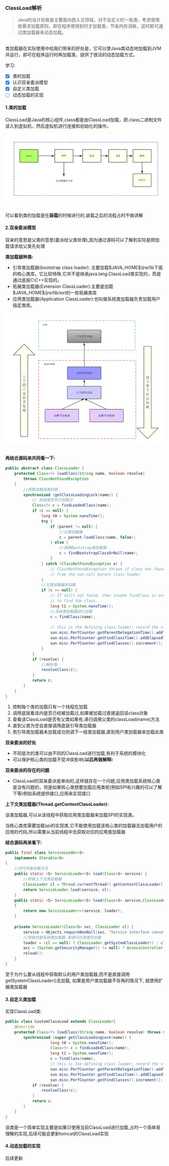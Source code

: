### ClassLoad解析

> Java的设计初衷是主要面向嵌入式领域，对于自定义的一些类，考虑使用依需求加载原则，即在程序使用到时才加载类，节省内存消耗，这时即可通过类加载器来动态加载。

<br>类加载器在实际使用中给我们带来的好处是，它可以使Java类动态地加载到JVM并运行，即可在程序运行时再加载类，提供了很活的动态加载方式。

学习:
* [x] 类的加载
* [x] 认识双亲委派模型
* [x] 自定义类加载
* [ ] 动态加载的实现
#### 1.类的加载

ClassLoad是Java的核心组件,class都是由ClassLoad加载，把.class二进制文件读入到虚拟机，然后虚拟机进行连接和初始化的操作。

<div align="center"> <img src="../images/classload/类加载器的使用地方.jpg" width="866"/> </div><br>


可以看到类的加载是在**装载**的时候进行的,装载之后的流程占时不做讲解

#### 2.双亲委派模型

双亲的意思是父类的意思(委派给父类处理),因为通过源码可以了解到实际是把加载请求给父类先处理

 **类加载器种类:**
* 引导类加载器(bootstrap class loader): 主要加载\$JAVA_HOME$\/jre\/lib下面的核心类库。它比较特殊,它并不是继承java.lang.ClassLoad类实现的，而是通过底层C\C++实现的。
* 拓展类加载器(Extension ClassLoader):主要是加载\$JAVA_HOME$\/jre\/lib\/ext的一些拓展类库
* 应用类加载器(Application  ClassLoader):也叫做系统类加载器负责加载用户指定类库。
  
<div align="center"> <img src="../images/classload/类加载器双亲委派.jpg" /> </div><br>

**再结合源码来共同看一下:**
``````java
public abstract class ClassLoader {
    protected Class<?> loadClass(String name, boolean resolve)
        throws ClassNotFoundException
    {
        //获取加载该类的锁
        synchronized (getClassLoadingLock(name)) {
            // 校验是否早已加载过
            Class<?> c = findLoadedClass(name);
            if (c == null) {
                long t0 = System.nanoTime();
                try {
                    if (parent != null) {
                        //父类加载器
                        c = parent.loadClass(name, false);
                    } else {
                        //调用Bootstrap类加载器
                        c = findBootstrapClassOrNull(name);
                    }
                } catch (ClassNotFoundException e) {
                    // ClassNotFoundException thrown if class not found
                    // from the non-null parent class loader
                }
                //父类加载器未加载
                if (c == null) {
                    // If still not found, then invoke findClass in order
                    // to find the class.
                    long t1 = System.nanoTime();
                    //当前类加载器进行加载
                    c = findClass(name);

                    // this is the defining class loader; record the stats
                    sun.misc.PerfCounter.getParentDelegationTime().addTime(t1 - t0);
                    sun.misc.PerfCounter.getFindClassTime().addElapsedTimeFrom(t1);
                    sun.misc.PerfCounter.getFindClasses().increment();
                }
            }
            if (resolve) {
                //解析类
                resolveClass(c);
            }
            return c;
        }
    }
}
``````
1. 控制每个类的加载只有一个线程在加载
2. 调用底层看该内是否已经被加载过,如果被加载过直接返回该class对象
3. 查看该ClassLoad是否有父类如果有,递归调用父类的classLoad(name)方法
4. 直到父类为空会直接调用底层引导类加载器
5. 若引导类加载器未加载成功则调下一级类加载器,直到用户类加载器来加载此类

**双亲委派的好处**

- 不同层次的类可以由不同的ClassLoad进行加载,有利于系统的模块化
- 可以保护核心类的加载不受冲突影响(**以后再做解释**)

**双亲委派的存在的问题**

- ClassLoad的双亲委派是单向的,这样就存在一个问题,应用类加载系统核心类是没有问题的，但是如果核心类想要加载应用类呢(例如SPI有兴趣的可以了解下等)例如系统提供接口,应用来实现接口

**上下文类加载器(Thread.getContextClassLoader):**

该类加载器,可以从该线程中获取应用类加载器来加载SPI的实现类。

当核心类库需要加载spi的实现类,它不能使用加载该核心类的加载器去加载用户的应用的代码,所以需要从当前线程中去获取对应的应用类加载器

**结合源码再来看下:**

``````java
public final class ServiceLoader<S>
    implements Iterable<S>
{
    //SPI的类加载方法
    public static <S> ServiceLoader<S> load(Class<S> service) {
        //获取上下文类加载器
        ClassLoader cl = Thread.currentThread().getContextClassLoader();
        return ServiceLoader.load(service, cl);
    }
    public static <S> ServiceLoader<S> load(Class<S> service,ClassLoader loader)
    {
        return new ServiceLoader<>(service, loader);
    }

    private ServiceLoader(Class<S> svc, ClassLoader cl) {
        service = Objects.requireNonNull(svc, "Service interface cannot be null");
        //获取的是系统类加载器 来进行应用类的加载
        loader = (cl == null) ? ClassLoader.getSystemClassLoader() : cl;
        acc = (System.getSecurityManager() != null) ? AccessController.getContext() : null;
        reload();
    }
}

``````

至于为什么要从线程中获取默认的用户类加载器,而不是直接调用getSystemClassLoader()去加载, 如果是用户类加载器不存再的情况下, 就使用扩展类加载器

#### 3.自定义类加载
实现ClassLoad类:

``````java
public class CustomClassLoad extends ClassLoader{
    @Override
    protected Class<?> loadClass(String name, boolean resolve) throws ClassNotFoundException {
        synchronized (super.getClassLoadingLock(name)) {
                    long t0 = System.nanoTime();
                    Class<?> c = findLoadedClass(name);
                    long t1 = System.nanoTime();
                    c = findClass(name);
                    // this is the defining class loader; record the stats
                    sun.misc.PerfCounter.getParentDelegationTime().addTime(t1 - t0);
                    sun.misc.PerfCounter.getFindClassTime().addElapsedTimeFrom(t1);
                    sun.misc.PerfCounter.getFindClasses().increment();
            if (resolve) {
                resolveClass(c);
            }
            return c;
        }
    }
}
``````

该类是一个简单实现主要是如果只使用当前ClassLoad进行加载,占时一个简单易理解的实现,后续可能会更新tomcat的ClassLoad实现

#### 4.动态加载的实现

后续更新


